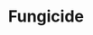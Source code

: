---
layout: item
title: Fungicide
item-id: 7432
datatable: true
id: 7432
name: "Fungicide"
members: true
lowalch: 4
highalch: 6
examine: "Does exactly what it says on the tin."
monsters:
  - id: 537
    name: "Zygomite"
    members: true
    combat_level: 74
    wiki_url: "https://oldschool.runescape.wiki/w/Zygomite"
    drops:
      - quantity: "1"
        rarity: 0.019464720194647202
        drop_requirements: null
  - id: 1024
    name: "Zygomite"
    members: true
    combat_level: 86
    wiki_url: "https://oldschool.runescape.wiki/w/Zygomite"
    drops:
      - quantity: "1"
        rarity: 0.019464720194647202
        drop_requirements: null
---